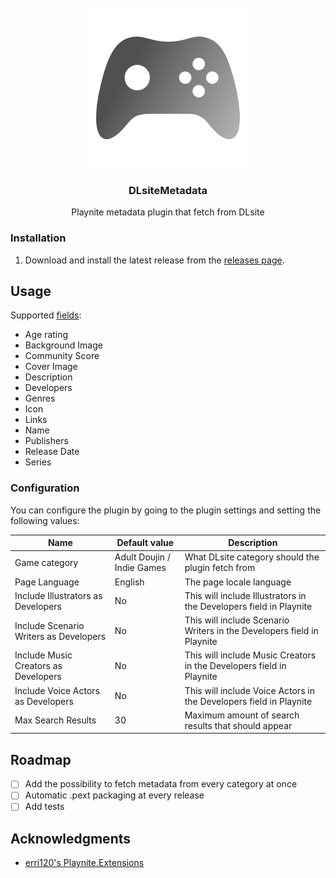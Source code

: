 ﻿<br />
<div align="center">
  <a href="https://github.com/Mysterken/DLsiteMetadata">
    <img src="source/Resources/icon.png" alt="Logo" width="256" height="256">
  </a>

<h3 align="center">DLsiteMetadata</h3>

  <p align="center">
    Playnite metadata plugin that fetch from DLsite 
  </p>
</div>

### Installation

1. Download and install the latest release from the [releases page](https://github.com/Mysterken/DLsiteMetadata/releases/tag/latest).

## Usage

Supported [fields](https://api.playnite.link/docs/api/Playnite.SDK.Plugins.MetadataField.html):
- Age rating
- Background Image
- Community Score
- Cover Image
- Description
- Developers
- Genres
- Icon
- Links
- Name
- Publishers
- Release Date
- Series

### Configuration

You can configure the plugin by going to the plugin settings and setting the following values:

| Name                                   | Default value              | Description                                                            |
|----------------------------------------|----------------------------|------------------------------------------------------------------------|
| Game category                          | Adult Doujin / Indie Games | What DLsite category should the plugin fetch from                      |
| Page Language                          | English                    | The page locale language                                               |
| Include Illustrators as Developers     | No                         | This will include Illustrators in the Developers field in Playnite     |
| Include Scenario Writers as Developers | No                         | This will include Scenario Writers in the Developers field in Playnite |
| Include Music Creators as Developers   | No                         | This will include Music Creators in the Developers field in Playnite   |
| Include Voice Actors as Developers     | No                         | This will include Voice Actors in the Developers field in Playnite     |
| Max Search Results                     | 30                         | Maximum amount of search results that should appear                    |

## Roadmap

- [ ] Add the possibility to fetch metadata from every category at once
- [ ] Automatic .pext packaging at every release
- [ ] Add tests

## Acknowledgments

* [erri120's Playnite.Extensions](https://github.com/erri120/Playnite.Extensions)

